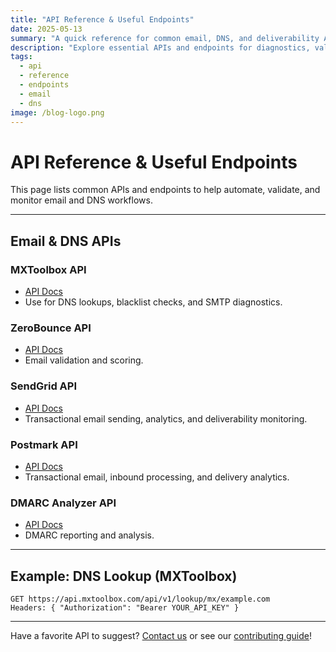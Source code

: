 ```yaml
---
title: "API Reference & Useful Endpoints"
date: 2025-05-13
summary: "A quick reference for common email, DNS, and deliverability APIs and endpoints."
description: "Explore essential APIs and endpoints for diagnostics, validation, and automation in email and DNS workflows."
tags:
  - api
  - reference
  - endpoints
  - email
  - dns
image: /blog-logo.png
---
```


# API Reference & Useful Endpoints

This page lists common APIs and endpoints to help automate, validate, and monitor email and DNS workflows.

---

## Email & DNS APIs

### MXToolbox API
- [API Docs](https://mxtoolbox.com/developer/)
- Use for DNS lookups, blacklist checks, and SMTP diagnostics.

### ZeroBounce API
- [API Docs](https://zerobounce.net/docs/)
- Email validation and scoring.

### SendGrid API
- [API Docs](https://docs.sendgrid.com/)
- Transactional email sending, analytics, and deliverability monitoring.

### Postmark API
- [API Docs](https://postmarkapp.com/developer)
- Transactional email, inbound processing, and delivery analytics.

### DMARC Analyzer API
- [API Docs](https://support.dmarcanalyzer.com/hc/en-us/articles/360020148419-API-Documentation)
- DMARC reporting and analysis.

---

## Example: DNS Lookup (MXToolbox)
```http
GET https://api.mxtoolbox.com/api/v1/lookup/mx/example.com
Headers: { "Authorization": "Bearer YOUR_API_KEY" }
```

---

Have a favorite API to suggest? [Contact us](contact.md) or see our [contributing guide](contributing.md)!
